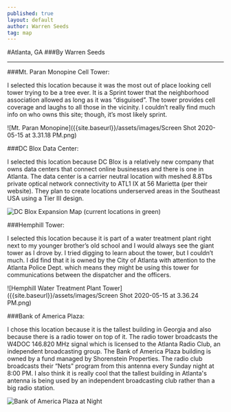 ```yaml
---
published: true
layout: default
author: Warren Seeds
tag: map
---
```

#Atlanta, GA
###By Warren Seeds

---

###Mt. Paran Monopine Cell Tower:

I selected this location because it was the most out of place looking cell tower trying to be a tree ever. It is a Sprint tower that the neighborhood association allowed as long as it was “disguised”. The tower provides cell coverage and laughs to all those in the vicinity. I couldn’t really find much info on who owns this site; though, it’s most likely sprint.

![Mt. Paran Monopine]({{site.baseurl}}/assets/images/Screen Shot 2020-05-15 at 3.31.18 PM.png)


###DC Blox Data Center:

I selected this location because DC Blox is a relatively new company that owns data centers that connect online businesses and there is one in Atlanta. The data center is a carrier neutral location with meshed 8.8Tbs private optical network connectivity to ATL1 IX at 56 Marietta (per their website). They plan to create locations underserved areas in the Southeast USA using a Tier III design.

![DC Blox Expansion Map (current locations in green)]({{site.baseurl}}/https://siteselection.com/issues/2019/nov/images/map_2.jpg)

###Hemphill Tower:

I selected this location because it is part of a water treatment plant right next to my younger brother’s old school and I would always see the giant tower as I drove by. I tried digging to learn about the tower, but I couldn’t much. I did find that it is owned by the City of Atlanta with attention to the Atlanta Police Dept. which means they might be using this tower for communications between the dispatcher and the officers.

![Hemphill Water Treatment Plant Tower]({{site.baseurl}}/assets/images/Screen Shot 2020-05-15 at 3.36.24 PM.png)


###Bank of America Plaza:

I chose this location because it is the tallest building in Georgia and also because there is a radio tower on top of it. The radio tower broadcasts the W4DOC 146.820 MHz signal which is licensed to the Atlanta Radio Club, an independent broadcasting group. The Bank of America Plaza building is owned by a fund managed by Shorenstein Properties. The radio club broadcasts their “Nets” program from this antenna every Sunday night at 8:00 PM. I also think it is really cool that the tallest building in Atlanta's antenna is being used by an independent broadcasting club rather than a big radio station.

![Bank of America Plaza at Night]({{site.baseurl}}/https://www.atlantadowntown.com/_files/images/boaplaza_atlanta.jpg)
